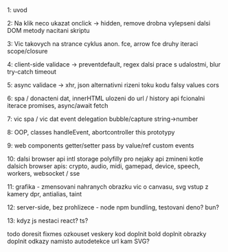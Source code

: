 1: uvod

2: Na klik neco ukazat	onclick -> hidden, remove
	drobna vylepseni
	dalsi DOM metody
	nacitani skriptu

3: Vic takovych na strance	cyklus
	anon. fce, arrow fce
	druhy iteraci
	scope/closure

4: client-side validace -> preventdefault, regex
	dalsi prace s udalostmi, blur
	try-catch
	timeout

5: async validace -> xhr, json
	alternativni rizeni toku kodu
	falsy values
	cors

6: spa / donacteni dat, innerHTML
	ulozeni do url / history api
	fcionalni iterace
	promises, async/await fetch

7: vic spa / vic dat
	event delegation
	bubble/capture
	string->number

8: OOP, classes
	handleEvent, abortcontroller
	this
	prototypy

9: web components
	getter/setter
	pass by value/ref
	custom events

10: dalsi browser api
	intl
	storage
	polyfilly pro nejaky api
	zmineni kotle dalsich browser apis: crypto, audio, midi, gamepad, device, speech, workers, websocket / sse

11: grafika	- zmensovani nahranych obrazku
	vic o canvasu, svg
	vstup z kamery
	dpr, antialias, taint

12: server-side, bez prohlizece - node
	npm
	bundling, testovani
	deno? bun?

13: kdyz js nestaci
		react?
		ts?


todo
  doresit fixmes
  ozkouset veskery kod
  doplnit bold
  doplnit obrazky
  doplnit odkazy namisto autodetekce url
  kam SVG?
